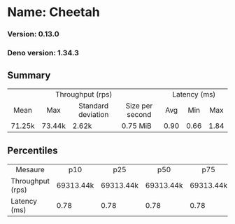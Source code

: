 # Name: Cheetah 
  
  ### Version: 0.13.0
  ### Deno version: 1.34.3

## Summary
<table>
<tr>
    <td align="center" colspan="4">Throughput (rps)</td>
    <td align="center" colspan="3">Latency (ms)</td>
</tr>
<tr>
    <td align="center">Mean</td>
    <td align="center">Max</td>
    <td align="center">Standard deviation</td>
    <td align="center">Size per second</td>
    <td align="center">Avg</td>
    <td align="center">Min</td>
    <td align="center">Max</td>
</tr>
<tr>
    <td>71.25k</td>
    <td>73.44k</td>
    <td>2.62k</td>
    <td>0.75 MiB</td>
    <td>0.90</td>
    <td>0.66</td>
    <td>1.84</td>
</tr>
</table>

## Percentiles

<table>
<tr>
  <td align="center">Mesaure</td>
  <td align="center">p10</td>
  <td align="center">p25</td>
  <td align="center">p50</td>
  <td align="center">p75</td>
  <td align="center">p90</td>
  <td align="center">p95</td>
  <td align="center">p99</td>
</tr>
<tr>
  <td>Throughput (rps)</td>
  <td>69313.44k</td>
  <td>69313.44k</td>
  <td>69313.44k</td>
  <td>69313.44k</td>
  <td>72948.94k</td>
  <td>73071.76k</td>
  <td>73439.77k</td>
</tr>
<tr>
  <td>Latency (ms)</td>
  <td>0.78</td>
  <td>0.78</td>
  <td>0.78</td>
  <td>0.78</td>
  <td>0.99</td>
  <td>1.01</td>
  <td>1.08</td>
</tr>
</table>
